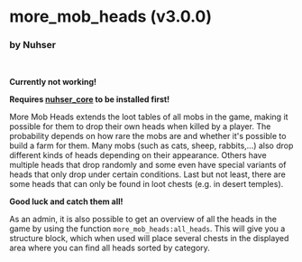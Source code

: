 # more_mob_heads (v3.0.0)
### by Nuhser
<br>

**Currently not working!**

**Requires [nuhser_core](https://github.com/Nuhser/nuhser_core "Nuhser_Core") to be installed first!**

More Mob Heads extends the loot tables of all mobs in the game, making it possible for them to drop their own heads when killed by a player. The probability depends on how rare the mobs are and whether it's possible to build a farm for them. Many mobs (such as cats, sheep, rabbits,...) also drop different kinds of heads depending on their appearance. Others have multiple heads that drop randomly and some even have special variants of heads that only drop under certain conditions. Last but not least, there are some heads that can only be found in loot chests (e.g. in desert temples).

**Good luck and catch them all!**

As an admin, it is also possible to get an overview of all the heads in the game by using the function `more_mob_heads:all_heads`. This will give you a structure block, which when used will place several chests in the displayed area where you can find all heads sorted by category.
